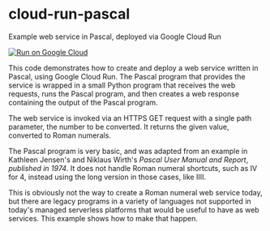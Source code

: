 # cloud-run-pascal

Example web service in Pascal, deployed via Google Cloud Run

[![Run on Google Cloud](https://deploy.cloud.run/button.svg)](https://deploy.cloud.run)

This code demonstrates how to create and deploy a web service written
in Pascal, using Google Cloud Run. The Pascal program that provides
the service is wrapped in a small Python program that receives the
web requests, runs the Pascal program, and then creates a web response
containing the output of the Pascal program.

The web service is invoked via an HTTPS GET request with a single
path parameter, the number to be converted. It returns
the given value, converted to Roman numerals.

The Pascal program is very basic, and was adapted from an example in
Kathleen Jensen's and Niklaus Wirth's _Pascal User Manual and Report_,
*published in 1974*. It does not handle Roman numeral shortcuts, such
as IV for 4, instead using the long version in those cases, like IIII.

This is obviously not the way to create a Roman numeral web service
today, but there are legacy programs in a variety of languages not
supported in today's managed serverless platforms that would be useful
to have as web services. This example shows how to make that happen.